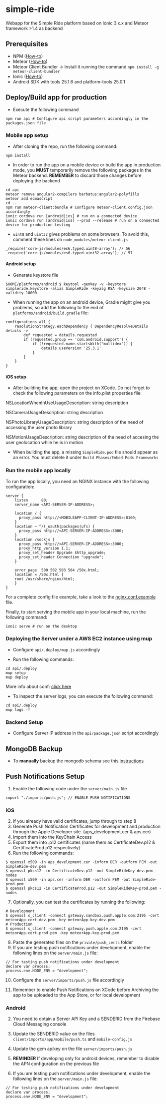 # simple-ride

Webapp for the Simple Ride platform based on Ionic 3.x.x and Meteor framework >1.4 as backend

## Prerequisites

* NPM ([How-to](https://nodejs.org/en/))
* Meteor ([How-to](https://www.meteor.com/install))
* Meteor Client Bundler -> Install it running the command `npm install -g meteor-client-bundler`
* Ionic ([How-to](https://ionicframework.com/getting-started/))
* Android SDK with tools 25.1.6 and platform-tools 25.0.1

## Deploy/Build app for production

* Execute the following command

```
npm run api # Configure api script parameters accordingly in the packages.json file
```

### Mobile app setup

* After cloning the repo, run the following command:

```
npm install
```

* In order to run the app on a mobile device or build the app in production mode, you **MUST** temporarily remove the following packages in the Meteor backend. **REMEMBER** to discard those changes before deploying the backend

```
cd api
meteor remove angular2-compilers barbatus:angular2-polyfills
meteor add ecmascript
cd ..
npm run meteor-client:bundle # Configure meteor-client.config.json accordingly
ionic cordova run [android|ios] # run on a connected device
ionic cordova run [android|ios] --prod --release # run on a connected device for production testing
```

* `uint8` and `uint32` gives problems on some browsers. To avoid this, comment these lines on `node_modules/meteor-client.js`

```
_require('core-js/modules/es6.typed.uint8-array'); // 56
_require('core-js/modules/es6.typed.uint32-array'); // 57
```

#### Android setup

* Generate keystore file
```
$HOME/platforms/android $ keytool -genkey -v -keystore simpleride.keystore -alias SimpleRide -keyalg RSA -keysize 2048 -validity 10000
```

* When running the app on an android device, Gradle might give you problems, so add the following to the end of `platforms/android/build.gradle` file:

```
configurations.all {
    resolutionStrategy.eachDependency { DependencyResolveDetails details ->
        def requested = details.requested
        if (requested.group == 'com.android.support') {
            if (!requested.name.startsWith("multidex")) {
                details.useVersion '25.3.1'
            }
        }
    }
}
```

#### iOS setup

* After building the app, open the project on XCode. Do not forget to check the following parameters on the info.plist properties file:

NSLocationWhenInUseUsageDescription: string description

NSCameraUsageDescription: string description

NSPhotoLibraryUsageDescription: string description of the need of accessing the user photo library

NSMotionUsageDescription: string description of the need of accesing the user geolocation while he is in motion

* When building the app, a missing `SimpleRide.pod` file should appear as an error. You must delete it under `Build Phases/Embed Pods Frameworks`

### Run the mobile app locally

To run the app locally, you need an NGINX instance with the following configuration:

```
server {
    listen      80;
    server_name <API-SERVER-IP-ADDRESS>;

    location / {
      proxy_pass http://<MOBILEAPP-CLIENT-IP-ADDRESS>:8100;
    }
    location ~ ^/(_oauth|packages|ufs) {
      proxy_pass http://<API-SERVER-IP-ADDRESS>:3000;
    }
    location /sockjs {
      proxy_pass http://<API-SERVER-IP-ADDRESS>:3000;
      proxy_http_version 1.1;
      proxy_set_header Upgrade $http_upgrade;
      proxy_set_header Connection "upgrade";
    }

    error_page  500 502 503 504 /50x.html;
    location = /50x.html {
    root /usr/share/nginx/html;
    }
}
```

For a complete config file example, take a look to the [nginx.conf.example](nginx.conf.example) file.

Finally, to start serving the mobile app in your local machine, run the following command:

```
ionic serve # run on the desktop

```

### Deploying the Server under a AWS EC2 instance using mup

* Configure `api/.deploy/mup.js` accordingly

* Run the following commands:

```
cd api/.deploy
mup setup
mup deploy
```

More info about conf: [click here](https://github.com/kadirahq/meteor-up)

* To inspect the server logs, you can execute the following command:

```
cd api/.deploy
mup logs -f
```
### Backend Setup

* Configure Server IP address in the `api/package.json` script accordingly

## MongoDB Backup

* To **manually** backup the mongodb schema see this [instructions](https://github.com/xpressabhi/mup-data-backup)


## Push Notifications Setup

1. Enable the following code under the `server/main.js` file

```
import "./imports/push.js"; // ENABLE PUSH NOTIFICATIONS
```

### iOS

2. If you already have valid certificates, jump through to step 8
3. Generate Push Notification Certificates for development and production through the Apple Developer site. (aps_development.cer & aps.cer)
4. Import them into the KeyChain Access
5. Export them into .p12 certificates (name them as CertificateDev.p12 & CertificateProd.p12 respectively)
6. Run the following commands:

```
$ openssl x509 -in aps_development.cer -inform DER -outform PEM -out SimpleRide-dev.pem
$ openssl pkcs12 -in CertificateDev.p12 -out SimpleRideKey-dev.pem -nodes
$ openssl x509 -in aps.cer -inform DER -outform PEM -out SimpleRide-prod.pem
$ openssl pkcs12 -in CertificateProd.p12 -out SimpleRideKey-prod.pem -nodes
```

7. Optionally, you can test the certificates by running the following:

```
# Development
$ openssl s_client -connect gateway.sandbox.push.apple.com:2195 -cert meteorApp-cert-dev.pem -key meteorApp-key-dev.pem
# Production
$ openssl s_client -connect gateway.push.apple.com:2195 -cert meteorApp-cert-prod.pem -key meteorApp-key-prod.pem
```

8. Paste the generated files on the `private/push_certs` folder
9. If you are testing push notifications under development, enable the following lines on the `server/main.js` file:

```
// For testing push notifications under development
declare var process;
process.env.NODE_ENV = "development";
```

10. Configure the `server/imports/push.js` file accordingly

11. Remember to enable Push Notifications on XCode before Archiving the app to be uploaded to the App Store, or for local development

### Android

2. You need to obtain a Server API Key and a SENDERID from the Firebase Cloud Messaging console

3. Update the SENDERID value on the files `client/imports/app/mobile/push.ts` and `mobile-config.js`

4. Update the gcm apikey on the file `server/imports/push.js`

5. **REMINDER** If developing only for android devices, remember to disable the APN configuration on the previous file

6. If you are testing push notifications under development, enable the following lines on the `server/main.js` file:

```
// For testing push notifications under development
declare var process;
process.env.NODE_ENV = "development";
```
